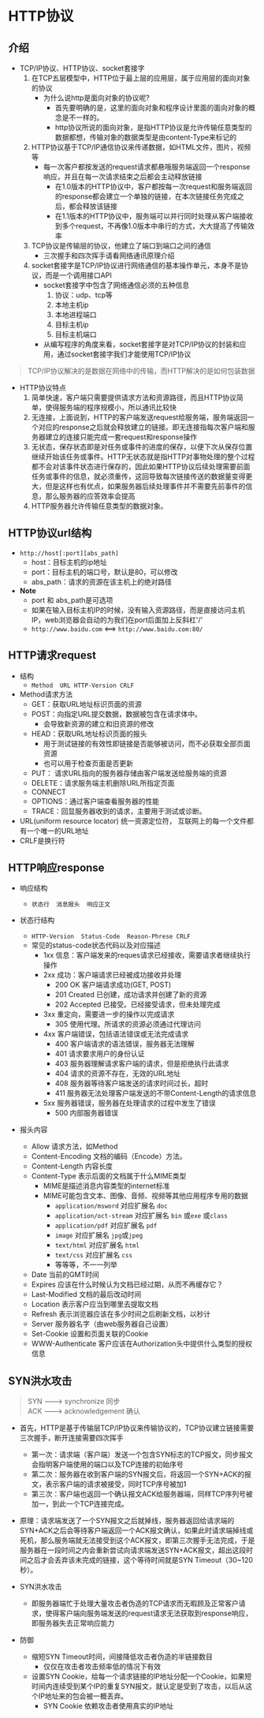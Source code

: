 # HTTP协议
## 介绍
- TCP/IP协议、HTTP协议、socket套接字
	1. 在TCP五层模型中，HTTP位于最上层的应用层，属于应用层的面向对象的协议
		- 为什么说http是面向对象的协议呢?
			-  首先要明确的是，这里的面向对象和程序设计里面的面向对象的概念是不一样的。
			-  http协议所说的面向对象，是指HTTP协议是允许传输任意类型的数据都想，传输对象的数据类型是由content-Type来标记的
	2. HTTP协议基于TCP/IP通信协议来传递数据，如HTML文件，图片，视频等
		- 每一次客户都按发送的request请求都悬哦服务端返回一个response响应，并且在每一次请求结束之后都会主动释放链接
			-  在1.0版本的HTTP协议中，客户都按每一次request和服务端返回的response都会建立一个单独的链接，在本次链接任务完成之后，都会释放该链接
			-  在1.1版本的HTTP协议中，服务端可以并行同时处理从客户端接收到多个request，不再像1.0版本中串行的方式，大大提高了传输效率
	3. TCP协议是传输层的协议，他建立了端口到端口之间的通信
		- 三次握手和四次挥手请看网络通讯原理介绍
	4. socket套接字是TCP/IP协议进行网络通信的基本操作单元，本身不是协议，而是一个调用接口API 
		- socket套接字中包含了网络通信必须的五种信息
			1. 协议：udp、tcp等
			2. 本地主机ip
			3. 本地进程端口
			4. 目标主机ip
			5. 目标主机端口
		-  从编写程序的角度来看，socket套接字是对TCP/IP协议的封装和应用，通过socket套接字我们才能使用TCP/IP协议

> TCP/IP协议解决的是数据在网络中的传输，而HTTP解决的是如何包装数据



- HTTP协议特点
	1. 简单快速，客户端只需要提供请求方法和资源路径，而且HTTP协议简单，使得服务端的程序规模小，所以通讯比较快
	2. 无连接，上面说到，HTTP的客户端发送request给服务端，服务端返回一个对应的response之后就会释放建立的链接。即无连接指每次客户端和服务器建立的连接只能完成一套request和response操作
	3. 无状态，保存状态即是对任务或事件的进度的保存，以便下次从保存位置继续开始该任务或事件。HTTP无状态就是指HTTP对事物处理的整个过程都不会对该事件状态进行保存的，因此如果HTTP协议后续处理需要前面任务或事件的信息，就必须重传，这回导致每次链接传送的数据量变得更大，但是这样也有优点，如果服务器后续处理事件并不需要先前事件的信息，那么服务器的应答效率会提高
	4. HTTP服务器允许传输任意类型的数据对象。

## HTTP协议url结构
- `http://host[:port][abs_path]`
	- host：目标主机的ip地址
	- port：目标主机的端口号，默认是80，可以修改
	- abs_path：请求的资源在该主机上的绝对路径
- **Note**
	- port  和  abs_path是可选项
	- 如果在输入目标主机IP的时候，没有输入资源路径，而是直接访问主机IP，web浏览器会自动的为我们在port后面加上反斜杠'/'
	- `http://www.baidu.com`    <==> `http://www.baidu.com:80/`

## HTTP请求request
- 结构 
	- `Method  URL HTTP-Version CRLF `
- Method请求方法
	- GET：获取URL地址标识页面的资源
	- POST：向指定URL提交数据，数据被包含在请求体中。
		- 会导致新资源的建立和旧资源的修改
	- HEAD：获取URL地址标识页面的报头
		- 用于测试链接的有效性即链接是否能够被访问，而不必获取全部页面资源
		- 也可以用于检查页面是否更新
	- PUT： 请求URL指向的服务器存储由客户端发送给服务端的资源
	- DELETE：请求服务端主机删除URL所指定页面
	- CONNECT
	- OPTIONS：通过客户端查看服务器的性能
	- TRACE：回显服务器收到的请求，主要用于测试或诊断。
- URL(uniform resource locator) 统一资源定位符， 互联网上的每一个文件都有一个唯一的URL地址
- CRLF是换行符 


## HTTP响应response
- 响应结构
	- `状态行  消息报头  响应正文`
- 状态行结构
	- `HTTP-Version  Status-Code  Reason-Phrese CRLF`
	-  常见的status-code状态代码以及对应描述
		-  1xx   信息：客户端发来的reques请求已经接收，需要请求者继续执行操作
		-  2xx  成功：客户端请求已经被成功接收并处理
			-  200   OK   客户端请求成功(GET, POST)
			-  201    Created  已创建，成功请求并创建了新的资源
			-  202    Accepted   已接受。已经接受请求，但未处理完成
		-  3xx   重定向，需要进一步的操作以完成请求
			-  305   使用代理。所请求的资源必须通过代理访问
		- 4xx    客户端错误，包括语法错误或无法完成请求
			- 400    客户端请求的语法错误，服务器无法理解
			- 401     请求要求用户的身份认证
			- 403     服务器理解请求客户端的请求，但是拒绝执行此请求
			- 404    请求的资源不存在，无效的URL地址
			- 408    服务器等待客户端发送的请求时间过长，超时
			- 411      服务器无法处理客户端发送的不带Content-Length的请求信息
		- 5xx    服务器错误，服务器在处理请求的过程中发生了错误
			- 500 内部服务器错误
		
- 报头内容
	- Allow     请求方法，如Method
	- Content-Encoding         文档的编码（Encode）方法。
	- Content-Length     内容长度
	- Content-Type     表示后面的文档属于什么MIME类型
		- MIME是描述消息内容类型的internet标准
		- MIME可能包含文本、图像、音频、视频等其他应用程序专用的数据
			- `application/msword`  对应扩展名  `doc`
			- `application/oct-stream` 对应扩展名  `bin` 或`exe` 或`class`
			- `application/pdf` 对应扩展名 `pdf`
			- `image` 对应扩展名  `jpg`或`jpeg`
			- `text/html` 对应扩展名 `html`
			- `text/css` 对应扩展名  `css`
			- 等等等，不一一列举
	- Date     当前的GMT时间
	- Expires     应该在什么时候认为文档已经过期，从而不再缓存它？
	- Last-Modified     文档的最后改动时间
	- Location     表示客户应当到哪里去提取文档
	- Refresh     表示浏览器应该在多少时间之后刷新文档，以秒计
	- Server     服务器名字（由web服务器自己设置）
	- Set-Cookie     设置和页面关联的Cookie
	- WWW-Authenticate     客户应该在Authorization头中提供什么类型的授权信息


## SYN洪水攻击
> SYN  ---> synchronize  同步    
> ACK  ---> acknowledgement    确认   


- 首先，HTTP是基于传输层TCP/IP协议来传输协议的，TCP协议建立链接需要三次握手，断开连接需要四次挥手
	- 第一次：请求端（客户端）发送一个包含SYN标志的TCP报文，同步报文会指明客户端使用的端口以及TCP连接的初始序号
	- 第二次：服务器在收到客户端的SYN报文后，将返回一个SYN+ACK的报文，表示客户端的请求被接受，同时TCP序号被加1
	- 第三次：客户端也返回一个确认报文ACK给服务器端，同样TCP序列号被加一，到此一个TCP连接完成。

- 原理：请求端发送了一个SYN报文之后就掉线，服务器返回给请求端的SYN+ACK之后会等待客户端返回一个ACK报文确认，如果此时请求端掉线或死机，那么服务端就无法接受到这个ACK报文，即第三次握手无法完成，于是服务器在一段时间之内会重新尝试向请求端发送SYN+ACK报文，超出这段时间之后才会丢弃该未完成的链接，这个等待时间就是SYN Timeout（30~120秒）。
- SYN洪水攻击
	- 即服务器端忙于处理大量攻击者伪造的TCP请求而无暇顾及正常客户请求，使得客户端向服务端发送的request请求无法获取到response响应，即服务器失去正常响应能力
- 防御
	- 缩短SYN Timeout时间，间接降低攻击者伪造的半链接数目
		- 仅仅在攻击者攻击频率低的情况下有效
	- 设置SYN Cookie，给每一个请求链接的IP地址分配一个Cookie，如果短时间内连续受到某个IP的重复SYN报文，就认定是受到了攻击，以后从这个IP地址来的包会被一概丢弃。
		- SYN Cookie 依赖攻击者使用真实的IP地址

